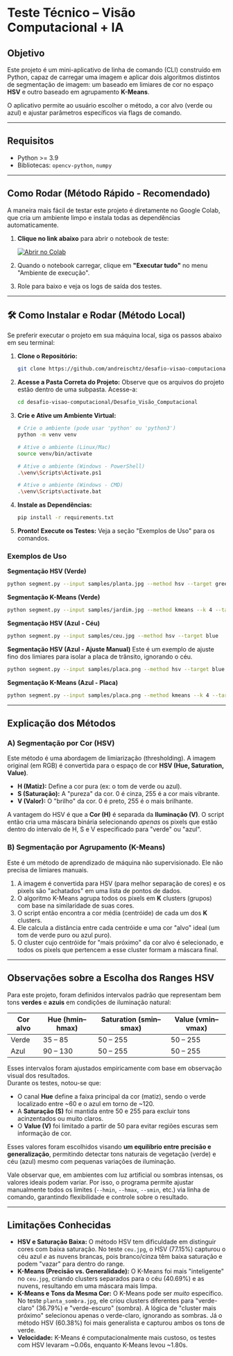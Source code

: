 # Teste Técnico – Visão Computacional + IA

## Objetivo 
Este projeto é um mini-aplicativo de linha de comando (CLI) construído em Python, capaz de carregar uma imagem e aplicar dois algoritmos distintos de segmentação de imagem: um baseado em limiares de cor no espaço **HSV** e outro baseado em agrupamento **K-Means**.

O aplicativo permite ao usuário escolher o método, a cor alvo (verde ou azul) e ajustar parâmetros específicos via flags de comando.

---

## Requisitos
* Python >= 3.9
* Bibliotecas: `opencv-python`, `numpy`

---

## Como Rodar (Método Rápido - Recomendado)
A maneira mais fácil de testar este projeto é diretamente no Google Colab, que cria um ambiente limpo e instala todas as dependências automaticamente.

1.  **Clique no link abaixo** para abrir o notebook de teste:

    [![Abrir no Colab](https://colab.research.google.com/assets/colab-badge.svg)](https://colab.research.google.com/github/andreischtz/desafio-visao-computacional/blob/main/Desafio_Visão_Computacional/Testar_Projeto_Aqui.ipynb)

2.  Quando o notebook carregar, clique em **"Executar tudo"** no menu "Ambiente de execução".

3.  Role para baixo e veja os logs de saída dos testes.

---

## 🛠️ Como Instalar e Rodar (Método Local)
Se preferir executar o projeto em sua máquina local, siga os passos abaixo em seu terminal:

1.  **Clone o Repositório:**
    ```bash
    git clone https://github.com/andreischtz/desafio-visao-computacional.git
    ```

2.  **Acesse a Pasta Correta do Projeto:**
    Observe que os arquivos do projeto estão dentro de uma subpasta. Acesse-a:
    ```bash
    cd desafio-visao-computacional/Desafio_Visão_Computacional
    ```

3.  **Crie e Ative um Ambiente Virtual:**
    ```bash
    # Crie o ambiente (pode usar 'python' ou 'python3')
    python -m venv venv
    
    # Ative o ambiente (Linux/Mac)
    source venv/bin/activate
    
    # Ative o ambiente (Windows - PowerShell)
    .\venv\Scripts\Activate.ps1
    
    # Ative o ambiente (Windows - CMD)
    .\venv\Scripts\activate.bat
    ```

4.  **Instale as Dependências:**
    ```bash
    pip install -r requirements.txt
    ```

5.  **Pronto! Execute os Testes:**
    Veja a seção "Exemplos de Uso" para os comandos.

### Exemplos de Uso

**Segmentação HSV (Verde)**
```bash
python segment.py --input samples/planta.jpg --method hsv --target green
````

**Segmentação K-Means (Verde)**

```bash
python segment.py --input samples/jardim.jpg --method kmeans --k 4 --target green
```

**Segmentação HSV (Azul - Céu)**

```bash
python segment.py --input samples/ceu.jpg --method hsv --target blue
```

**Segmentação HSV (Azul - Ajuste Manual)**
Este é um exemplo de ajuste fino dos limiares para isolar a placa de trânsito, ignorando o céu.

```bash
python segment.py --input samples/placa.png --method hsv --target blue --hmin 90 --hmax 130 --smin 100
```

**Segmentação K-Means (Azul - Placa)**

```bash
python segment.py --input samples/placa.png --method kmeans --k 4 --target blue
```

-----

## Explicação dos Métodos

### A) Segmentação por Cor (HSV)

Este método é uma abordagem de limiarização (thresholding). A imagem original (em RGB) é convertida para o espaço de cor **HSV (Hue, Saturation, Value)**.

  * **H (Matiz):** Define a cor pura (ex: o tom de verde ou azul).
  * **S (Saturação):** A "pureza" da cor. 0 é cinza, 255 é a cor mais vibrante.
  * **V (Valor):** O "brilho" da cor. 0 é preto, 255 é o mais brilhante.

A vantagem do HSV é que a **Cor (H)** é separada da **Iluminação (V)**. O script então cria uma máscara binária selecionando *apenas* os pixels que estão dentro do intervalo de H, S e V especificado para "verde" ou "azul".

### B) Segmentação por Agrupamento (K-Means)

Este é um método de aprendizado de máquina não supervisionado. Ele não precisa de limiares manuais.

1.  A imagem é convertida para HSV (para melhor separação de cores) e os pixels são "achatados" em uma lista de pontos de dados.
2.  O algoritmo K-Means agrupa todos os pixels em **K** clusters (grupos) com base na similaridade de suas cores.
3.  O script então encontra a cor média (centróide) de cada um dos **K** clusters.
4.  Ele calcula a distância entre cada centróide e uma cor "alvo" ideal (um tom de verde puro ou azul puro).
5.  O cluster cujo centróide for "mais próximo" da cor alvo é selecionado, e todos os pixels que pertencem a esse cluster formam a máscara final.

-----

## Observações sobre a Escolha dos Ranges HSV

Para este projeto, foram definidos intervalos padrão que representam bem tons **verdes** e **azuis** em condições de iluminação natural:

| Cor alvo | Hue (hmin–hmax) | Saturation (smin–smax) | Value (vmin–vmax) |
|-----------|----------------|------------------------|-------------------|
| Verde | 35 – 85 | 50 – 255 | 50 – 255 |
| Azul | 90 – 130 | 50 – 255 | 50 – 255 |

Esses intervalos foram ajustados empiricamente com base em observação visual dos resultados.  
Durante os testes, notou-se que:
- O canal **Hue** define a faixa principal da cor (matiz), sendo o verde localizado entre ~60 e o azul em torno de ~120.  
- A **Saturação (S)** foi mantida entre 50 e 255 para excluir tons acinzentados ou muito claros.  
- O **Value (V)** foi limitado a partir de 50 para evitar regiões escuras sem informação de cor.

Esses valores foram escolhidos visando **um equilíbrio entre precisão e generalização**, permitindo detectar tons naturais de vegetação (verde) e céu (azul) mesmo com pequenas variações de iluminação.

Vale observar que, em ambientes com luz artificial ou sombras intensas, os valores ideais podem variar. Por isso, o programa permite ajustar manualmente todos os limites (`--hmin`, `--hmax`, `--smin`, etc.) via linha de comando, garantindo flexibilidade e controle sobre o resultado.

 -----

## Limitações Conhecidas

  * **HSV e Saturação Baixa:** O método HSV tem dificuldade em distinguir cores com baixa saturação. No teste `ceu.jpg`, o HSV (77.15%) capturou o céu azul *e* as nuvens brancas, pois branco/cinza têm baixa saturação e podem "vazar" para dentro do range.
  * **K-Means (Precisão vs. Generalidade):** O K-Means foi mais "inteligente" no `ceu.jpg`, criando clusters separados para o céu (40.69%) e as nuvens, resultando em uma máscara mais limpa.
  * **K-Means e Tons da Mesma Cor:** O K-Means pode ser *muito* específico. No teste `planta_sombra.jpg`, ele criou clusters diferentes para "verde-claro" (36.79%) e "verde-escuro" (sombra). A lógica de "cluster mais próximo" selecionou apenas o verde-claro, ignorando as sombras. Já o método HSV (60.38%) foi mais generalista e capturou ambos os tons de verde.
  * **Velocidade:** K-Means é computacionalmente mais custoso, os testes com HSV levaram \~0.06s, enquanto K-Means levou \~1.80s.

<!-- end list -->

```
```
